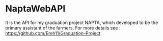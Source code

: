 # NaptaWebAPI
It is the API for my graduation project NAPTA, which developed to be the primary assistant of the farmers. 
For more details see : https://github.com/Ereh11/Graduation-Project
